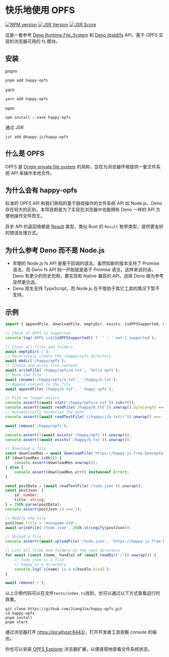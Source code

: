 # 快乐地使用 OPFS

[![NPM version](http://img.shields.io/npm/v/happy-opfs.svg)](https://npmjs.org/package/happy-opfs)
[![JSR Version](https://jsr.io/badges/@happy-js/happy-opfs)](https://jsr.io/@happy-js/happy-opfs)
[![JSR Score](https://jsr.io/badges/@happy-js/happy-opfs/score)](https://jsr.io/@happy-js/happy-opfs/score)

这是一套参考 [Deno Runtime File_System](https://deno.land/api#File_System) 和 [Deno @std/fs](https://jsr.io/@std/fs) API，基于 OPFS 实现的浏览器可用的 fs 模块。

## 安装

pnpm

```
pnpm add happy-opfs
```

yarn

```
yarn add happy-opfs
```

npm

```
npm install --save happy-opfs
```

通过 JSR

```
jsr add @happy-js/happy-opfs
```

## 什么是 OPFS

OPFS 是 [Origin private file system](https://developer.mozilla.org/en-US/docs/Web/API/File_System_API/Origin_private_file_system) 的简称，旨在为浏览器环境提供一套文件系统 API 来操作本地文件。

## 为什么会有 happy-opfs

标准的 OPFS API 和我们熟知的基于路径操作的文件系统 API 如 Node.js、Deno 存在较大的区别，本项目即是为了实现在浏览器中也能拥有 Deno 一样的 API 方便地操作文件而生。

异步 API 的返回值都是 [Result](https://github.com/JiangJie/happy-rusty) 类型，类似 Rust 的 `Result` 枚举类型，提供更友好的错误处理方式。

## 为什么参考 Deno 而不是 Node.js

-   早期的 Node.js fs API 是基于回调的语法，虽然较新的版本支持了 Promise 语法，而 Deno fs API 则一开始就是基于 Promise 语法，这样来说的话，Deno 有更少的历史包袱，要实现和 Native 兼容的 API，选择 Deno 做为参考显然更合适。
-   Deno 原生支持 TypeScript，而 Node.js 在不借助于其它工具的情况下暂不支持。

## 示例

```ts
import { appendFile, downloadFile, emptyDir, exists, isOPFSSupported, mkdir, readDir, readFile, readTextFile, remove, rename, stat, uploadFile, writeFile } from 'happy-opfs';

// Check if OPFS is supported
console.log(`OPFS is${isOPFSSupported() ? '' : ' not'} supported`);

// Clear all files and folders
await emptyDir('/');
// Recursively create the /happy/opfs directory
await mkdir('/happy/opfs');
// Create and write file content
await writeFile('/happy/opfs/a.txt', 'hello opfs');
// Move the file
await rename('/happy/opfs/a.txt', '/happy/b.txt');
// Append content to the file
await appendFile('/happy/b.txt', ' happy opfs');

// File no longer exists
console.assert((await stat('/happy/opfs/a.txt')).isErr());
console.assert((await readFile('/happy/b.txt')).unwrap().byteLength === 21);
// Automatically normalize the path
console.assert((await readTextFile('//happy///b.txt//')).unwrap() === 'hello opfs happy opfs');

await remove('/happy/opfs');

console.assert(!(await exists('/happy/opfs')).unwrap());
console.assert((await exists('/happy/b.txt')).unwrap());

// Download a file
const downloadRes = await downloadFile('https://happy-js.free.beeceptor.com/todos/1', '/todo.json');
if (downloadRes.isOk()) {
    console.assert(downloadRes.unwrap());
} else {
    console.assert(downloadRes.err() instanceof Error);
}

const postData = (await readTextFile('/todo.json')).unwrap();
const postJson: {
    id: number;
    title: string;
} = JSON.parse(postData);
console.assert(postJson.id === 1);

// Modify the file
postJson.title = 'minigame-std';
await writeFile('/todo.json', JSON.stringify(postJson));

// Upload a file
console.assert((await uploadFile('/todo.json', 'https://happy-js.free.beeceptor.com/todos')).unwrap());

// List all files and folders in the root directory
for await (const [name, handle] of (await readDir('/')).unwrap()) {
    // todo.json is a file
    // happy is a directory
    console.log(`${name} is a ${handle.kind}`);
}

await remove('/');
```

以上示例代码可以在文件`tests/index.ts`找到，也可以通过以下方式查看运行时效果。

```
git clone https://github.com/JiangJie/happy-opfs.git
cd happy-opfs
pnpm install
pnpm start
```

通过浏览器打开 [https://localhost:8443/](https://localhost:8443/)，打开开发者工具观察 console 的输出。

你也可以安装 [OPFS Explorer](https://chromewebstore.google.com/detail/acndjpgkpaclldomagafnognkcgjignd) 浏览器扩展，以便直观地查看文件系统状态。
